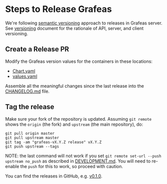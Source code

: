 # Steps to Release Grafeas

We're following [semantic versioning](https://semver.org/) approach to releases in Grafeas server. See [versioning](docs/versioning.md) document for the rationale of API, server, and client versioning.

## Create a Release PR
Modify the Grafeas version values for the containers in these locations:

* [Chart.yaml](grafeas-charts/Chart.yaml#L5)
* [values.yaml](grafeas-charts/values.yaml#L6)

Assemble all the meaningful changes since the last release into the [CHANGELOG.md](CHANGELOG.md) file.

## Tag the release

Make sure your fork of the repository is updated. Assuming `git remote` shows the `origin` (the fork) and `upstream` (the main repository), do:

```shell
git pull origin master
git pull upstream master
git tag -am "grafeas-vX.Y.Z release" vX.Y.Z
git push upstream --tags
```

NOTE: the last command will not work if you set `git remote set-url --push upstream no_push` as described in [DEVELOPMENT.md](DEVELOPMENT.md). You will need to re-enable the `push` for this to work, so proceed with caution.

You can find the releases in GitHub, e.g. [v0.1.0](https://github.com/grafeas/grafeas/releases/tag/v0.1.0).
